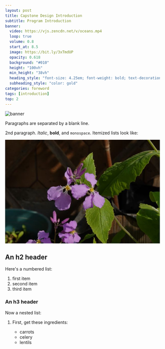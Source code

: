 ```yaml
---
layout: post
title: Capstone Design Introduction
subtitle: Program Introduction
banner:
  video: https://vjs.zencdn.net/v/oceans.mp4
  loop: true
  volume: 0.8
  start_at: 8.5
  image: https://bit.ly/3xTmdUP  
  opacity: 0.618
  background: "#010"
  height: "100vh"
  min_height: "38vh"
  heading_style: "font-size: 4.25em; font-weight: bold; text-decoration: underline"
  subheading_style: "color: gold"
categories: foreword
tags: [introduction]
top: 2
---
```


![banner](/assets/9413601/2ed22d49-90b1-4f7e-8e8f-b77b21dee505.jpg)

Paragraphs are separated by a blank line.

2nd paragraph. *Italic*, **bold**, and `monospace`. Itemized lists
look like:

![banner](/assets/images/banners/DSC00349-2.jpg)

An h2 header
------------

Here's a numbered list:

 1. first item
 2. second item
 3. third item




### An h3 header ###

Now a nested list:

 1. First, get these ingredients:

      * carrots
      * celery
      * lentils


